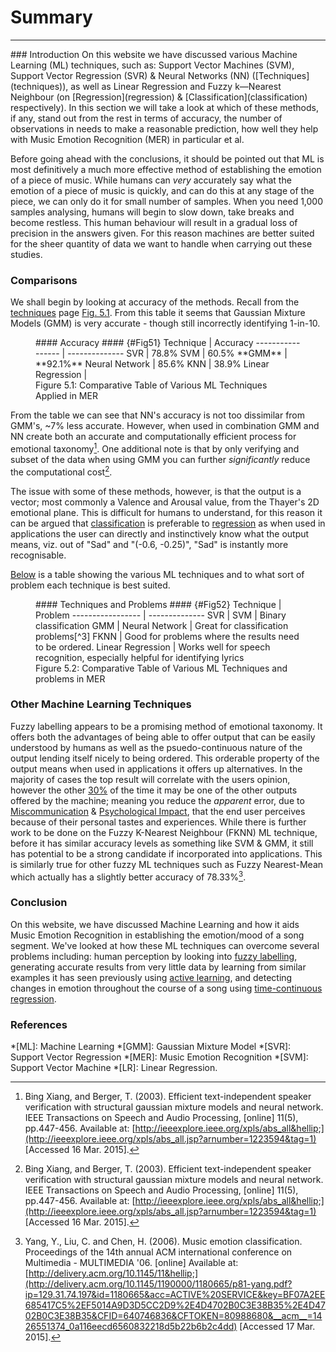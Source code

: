 # Summary
<hr>
### Introduction
On this website we have discussed various Machine Learning (ML) techniques, such as: Support Vector Machines (SVM), Support Vector Regression (SVR) &amp; Neural Networks (NN) ([Techniques](techniques)), as well as Linear Regression and Fuzzy k&mdash;Nearest Neighbour (on [Regression](regression) &amp; [Classification](classification) respectively). In this section we will take a look at which of these methods, if any, stand out from the rest in terms of accuracy, the number of observations in needs to make a reasonable prediction, how well they help with Music Emotion Recognition (MER) in particular et al.

Before going ahead with the conclusions, it should be pointed out that ML is most definitively a much more effective method of establishing the emotion of a piece of music. While humans can *very* accurately say what the emotion of a piece of music is quickly, and can do this at any stage of the piece, we can only do it for small number of samples. When you need 1,000 samples analysing, humans will begin to slow down, take breaks and become restless. This human behaviour will result in a gradual loss of precision in the answers given. For this reason machines are better suited for the sheer quantity of data we want to handle when carrying out these studies.

### Comparisons
We shall begin by looking at accuracy of the methods. Recall from the [techniques](techniques) page [Fig. 5.1](#Fig51). From this table it seems that Gaussian Mixture Models (GMM) is very accurate - though still incorrectly identifying 1-in-10.

<figure markdown="1">
#### Accuracy #### {#Fig51}
Technique         | Accuracy
----------------- | --------------
SVR               | 78.8%
SVM               | 60.5%
**GMM**           | **92.1%**
Neural Network    | 85.6%
KNN               | 38.9%
Linear Regression |
<figcaption markdown="1">
  Figure 5.1: Comparative Table of Various ML Techniques Applied in MER
</figcaption>
</figure>

From the table we can see that NN's accuracy is not too dissimilar from GMM's, ~7% less accurate. However, when used in combination GMM and NN create both an accurate and computationally efficient process for emotional taxonomy[^1]. One additional note is that by only verifying and subset of the data when using GMM you can further *significantly* reduce the computational cost[^1].

The issue with some of these methods, however, is that the output is a vector; most commonly a Valence and Arousal value, from the Thayer's 2D emotional plane. This is difficult for humans to understand, for this reason it can be argued that [classification](classification) is preferable to [regression](regression) as when used in applications the user can directly and instinctively know what the output means, viz. out of "Sad" and "(-0.6, -0.25)", "Sad" is instantly more recognisable.

[Below](#Fig52) is a table showing the various ML techniques and to what sort of problem each technique is best suited.

<figure markdown="1">
#### Techniques and Problems #### {#Fig52}
Technique         | Problem
----------------- | --------------
SVR               |  
SVM               | Binary classification
GMM               |
Neural Network    | Great for classification problems[^3]
FKNN              | Good for problems where the results need to be ordered.
Linear Regression | Works well for speech recognition, especially helpful for identifying&nbsp;lyrics
<figcaption markdown="1">
  Figure 5.2: Comparative Table of Various ML Techniques and problems in MER
</figcaption>
</figure>

### Other Machine Learning Techniques

Fuzzy labelling appears to be a promising method of emotional taxonomy. It offers both the advantages of being able to offer output that can be easily understood by humans as well as the psuedo-continuous nature of the output lending itself nicely to being ordered. This orderable property of the output means when used in applications it offers up alternatives. In the majority of cases the top result will correlate with the users opinion, however the other [30%](classification#FKNN) of the time it may be one of the other outputs offered by the machine; meaning you reduce the *apparent* error, due to [Miscommunication](regression#MisC) &amp; [Psychological Impact](regression#PsyI), that the end user perceives because of their personal tastes and experiences. While there is further work to be done on the Fuzzy K-Nearest Neighbour (FKNN) ML technique, before it has similar accuracy levels as something like SVM &amp; GMM, it still has potential to be a strong candidate if incorporated into applications. This is similarly true for other fuzzy ML techniques such as Fuzzy Nearest-Mean which actually has a slightly better accuracy of 78.33%[^2].

### Conclusion

On this website, we have discussed Machine Learning and how it aids Music Emotion Recognition in establishing the emotion/mood of a song segment. We've looked at how these ML techniques can overcome several problems including: human perception by looking into [fuzzy labelling](classification#FKNN), generating accurate results from very little data by learning from similar examples it has seen previously using [active learning](regression#ActLearning), and detecting changes in emotion throughout the course of a song using [time-continuous regression](regression#TimeCont).

### References

[^1]: Bing Xiang, and Berger, T. (2003). Efficient text-independent speaker verification with structu&shy;ral gaussian mixture models and neural network. IEEE Transactions on Speech and Audio Processing, [online] 11(5), pp.447-456. Available at: [http://ieeexplore.ieee.org/xpls/abs_all&hellip;](http://ieeexplore.ieee.org/xpls/abs_all.jsp?arnumber=1223594&tag=1) [Acc&shy;essed 16 Mar. 2015].

[^2]: Yang, Y., Liu, C. and Chen, H. (2006). Music emotion classification. Proceedings of the 14th annual ACM international conference on Multimedia - MULTIMEDIA '06. [online] Available at: [http://delivery.acm.org/10.1145/11&hellip;](http://delivery.acm.org/10.1145/1190000/1180665/p81-yang.pdf?ip=129.31.74.197&id=1180665&acc=ACTIVE%20SERVICE&key=BF07A2EE685417C5%2EF5014A9D3D5CC2D9%2E4D4702B0C3E38B35%2E4D4702B0C3E38B35&CFID=640746836&CFTOKEN=80988680&__acm__=1426551374_0a116eecd6560832218d5b22b6b2c4dd) [Accessed 17 Mar. 2015].

[^3]: Heaton, J. (2015). Problems Commonly Solved With Neural Networks | Heaton Research. [online] Heatonresearch.com. Available at: [http://www.heatonresearch.com/online/introduction-neu&hellip;](http://www.heatonresearch.com/online/introduction-neural-networks-java-edition-2/chapter-1/page3.html) [Accessed 18 Mar. 2015].

*[ML]: Machine Learning
*[GMM]: Gaussian Mixture Model
*[SVR]: Support Vector Regression
*[MER]: Music Emotion Recognition
*[SVM]: Support Vector Machine
*[LR]: Linear Regression.
